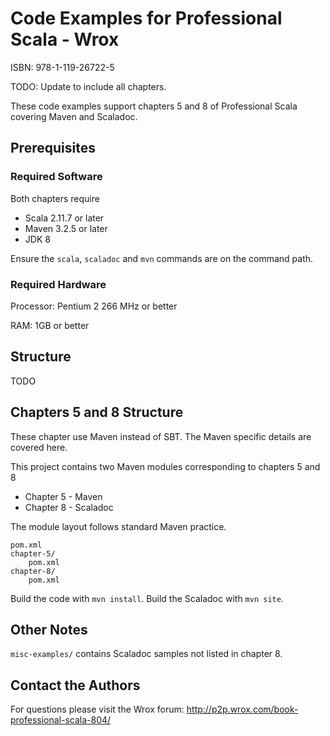 # Code Examples for Professional Scala - Wrox
ISBN: 978-1-119-26722-5

TODO: Update to include all chapters.

These code examples support chapters 5 and 8 of Professional Scala covering Maven and Scaladoc.

## Prerequisites

### Required Software

Both chapters require

 - Scala 2.11.7 or later
 - Maven 3.2.5 or later
 - JDK 8

Ensure the `scala`, `scaladoc` and `mvn` commands are on the command path.

### Required Hardware

Processor: Pentium 2 266 MHz or better

RAM: 1GB or better

## Structure

  TODO

## Chapters 5 and 8 Structure

These chapter use Maven instead of SBT. The Maven specific details are covered here.

This project contains two Maven modules corresponding to chapters 5 and 8

 - Chapter 5 - Maven
 - Chapter 8 - Scaladoc

The module layout follows standard Maven practice.

    pom.xml
    chapter-5/
        pom.xml
    chapter-8/
        pom.xml

Build the code with `mvn install`. Build the Scaladoc with `mvn site`.

## Other Notes

`misc-examples/` contains Scaladoc samples not listed in chapter 8.

## Contact the Authors

For questions please visit the Wrox forum: http://p2p.wrox.com/book-professional-scala-804/

